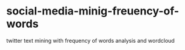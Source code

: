 # social-media-minig-freuency-of-words
twitter text mining with frequency of words analysis and wordcloud
